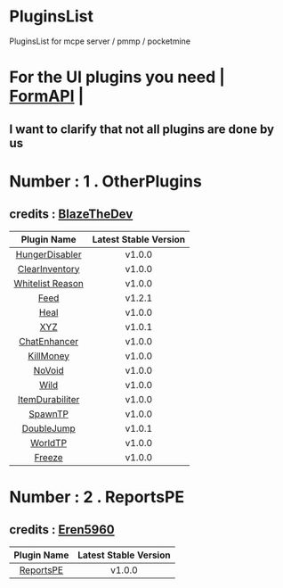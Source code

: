 
# PluginsList
PluginsList  for mcpe server / pmmp / pocketmine

# For the UI plugins you need | [FormAPI](https://github.com/jojoe77777/FormAPI) |
## I want to clarify that not all plugins are done by us
# Number : 1 . OtherPlugins 
## credits :  [BlazeTheDev](https://github.com/iiFlamiinBlaze)
| Plugin Name | Latest Stable Version |
| :---: | :---: |
| [HungerDisabler](https://github.com/Pocketmine-PHP/PluginsList/tree/master/HungerDisabler) | v1.0.0 |
| [ClearInventory](https://github.com/Pocketmine-PHP/PluginsList/tree/master/ClearInventory) | v1.0.0 |
| [Whitelist Reason](https://github.com/Pocketmine-PHP/PluginsList/tree/master/WhitelistReason) | v1.0.0 |
| [Feed](https://github.com/Pocketmine-PHP/PluginsList/tree/master/Feed) | v1.2.1 |
| [Heal](https://github.com/Pocketmine-PHP/PluginsList/tree/master/Heal) | v1.0.0 |
| [XYZ](https://github.com/Pocketmine-PHP/PluginsList/tree/master/XYZ) | v1.0.1 |
| [ChatEnhancer](https://github.com/Pocketmine-PHP/PluginsList/tree/master/ChatEnhancer) | v1.0.0 |
| [KillMoney](https://github.com/Pocketmine-PHP/PluginsList/tree/master/KillMoney) | v1.0.0 |
| [NoVoid](https://github.com/Pocketmine-PHP/PluginsList/tree/master/NoVoid) | v1.0.0 |
| [Wild](https://github.com/Pocketmine-PHP/PluginsList/tree/master/Wild) | v1.0.0 |
| [ItemDurabiliter](https://github.com/Pocketmine-PHP/PluginsList/tree/master/ItemDurabiliter) | v1.0.0 |
| [SpawnTP](https://github.com/Pocketmine-PHP/PluginsList/tree/master/SpawnTP) | v1.0.0 |
| [DoubleJump](https://github.com/Pocketmine-PHP/PluginsList/tree/master/DoubleJump) | v1.0.1 |
| [WorldTP](https://github.com/Pocketmine-PHP/PluginsList/tree/master/WorldTP) | v1.0.0 |
| [Freeze](https://github.com/Pocketmine-PHP/PluginsList/tree/master/Freeze) | v1.0.0 |
# Number : 2 . ReportsPE
## credits : [Eren5960](https://github.com/Eren5960)
| Plugin Name | Latest Stable Version |
| :---: | :---: |
| [ReportsPE](https://github.com/Pocketmine-PHP/PluginsList/tree/master/ReportsPE) | v1.0.0 |

